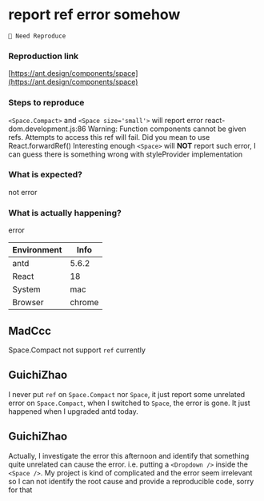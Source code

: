 # <Space /> report ref error somehow

`🤔 Need Reproduce`

### Reproduction link

[https://ant.design/components/space](https://ant.design/components/space)

### Steps to reproduce

`<Space.Compact>` and `<Space size='small'>` will report error react-dom.development.js:86 Warning: Function components cannot be given refs. Attempts to access this ref will fail. Did you mean to use React.forwardRef()
Interesting enough `<Space>` will **NOT** report such error, I can guess there is something wrong with styleProvider implementation

### What is expected?

not error

### What is actually happening?

error

| Environment | Info   |
| ----------- | ------ |
| antd        | 5.6.2  |
| React       | 18     |
| System      | mac    |
| Browser     | chrome |

<!-- generated by ant-design-issue-helper. DO NOT REMOVE -->

## MadCcc

Space.Compact not support `ref` currently

## GuichiZhao

I never put `ref` on `Space.Compact` nor `Space`, it just report some unrelated error on `Space.Compact`, when I switched to `Space`, the error is gone. It just happened when I upgraded antd today.

## GuichiZhao

Actually, I investigate the error this afternoon and identify that something quite unrelated can cause the error. i.e. putting a `<Dropdown />` inside the `<Space />`. My project is kind of complicated and the error seem irrelevant so I can not identify the root cause and provide a reproducible code, sorry for that
